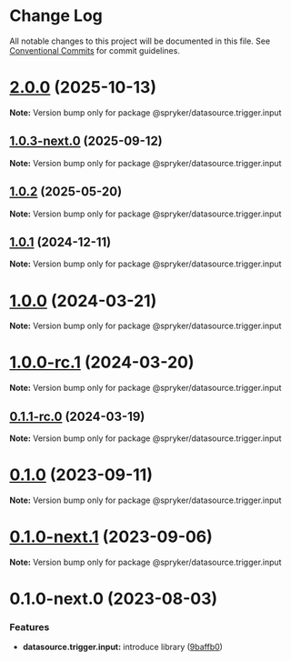 # Change Log

All notable changes to this project will be documented in this file.
See [Conventional Commits](https://conventionalcommits.org) for commit guidelines.

# [2.0.0](https://github.com/spryker/ui-components/compare/@spryker/datasource.trigger.input@1.0.3-next.0...@spryker/datasource.trigger.input@2.0.0) (2025-10-13)

**Note:** Version bump only for package @spryker/datasource.trigger.input





## [1.0.3-next.0](http://172.31.0.22:9292/spryker-internal-ci/ui-components/compare/@spryker/datasource.trigger.input@1.0.2...@spryker/datasource.trigger.input@1.0.3-next.0) (2025-09-12)

**Note:** Version bump only for package @spryker/datasource.trigger.input





## [1.0.2](http://172.31.0.22:9292/spryker-internal-ci/ui-components/compare/@spryker/datasource.trigger.input@1.0.1...@spryker/datasource.trigger.input@1.0.2) (2025-05-20)

**Note:** Version bump only for package @spryker/datasource.trigger.input





## [1.0.1](http://172.31.0.22:9292/spryker-internal-ci/ui-components/compare/@spryker/datasource.trigger.input@1.0.0...@spryker/datasource.trigger.input@1.0.1) (2024-12-11)

**Note:** Version bump only for package @spryker/datasource.trigger.input





# [1.0.0](https://github.com/spryker/ui-components/compare/@spryker/datasource.trigger.input@1.0.0-rc.1...@spryker/datasource.trigger.input@1.0.0) (2024-03-21)

**Note:** Version bump only for package @spryker/datasource.trigger.input





# [1.0.0-rc.1](https://github.com/spryker/ui-components/compare/@spryker/datasource.trigger.input@0.1.1-rc.0...@spryker/datasource.trigger.input@1.0.0-rc.1) (2024-03-20)

**Note:** Version bump only for package @spryker/datasource.trigger.input





## [0.1.1-rc.0](https://github.com/spryker/ui-components/compare/@spryker/datasource.trigger.input@0.1.0...@spryker/datasource.trigger.input@0.1.1-rc.0) (2024-03-19)

**Note:** Version bump only for package @spryker/datasource.trigger.input





# [0.1.0](https://github.com/spryker/ui-components/compare/@spryker/datasource.trigger.input@0.1.0-next.1...@spryker/datasource.trigger.input@0.1.0) (2023-09-11)

**Note:** Version bump only for package @spryker/datasource.trigger.input





# [0.1.0-next.1](https://github.com/spryker/ui-components/compare/@spryker/datasource.trigger.input@0.1.0-next.0...@spryker/datasource.trigger.input@0.1.0-next.1) (2023-09-06)

**Note:** Version bump only for package @spryker/datasource.trigger.input





# 0.1.0-next.0 (2023-08-03)


### Features

* **datasource.trigger.input:** introduce library ([9baffb0](https://github.com/spryker/ui-components/commit/9baffb0e0c76396bb90ca01919f7798461950dd9))
